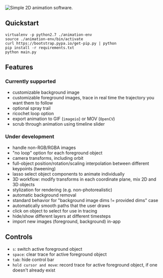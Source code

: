 ![Simple 2D animation software.](https://i.imgur.com/npR8luu.png)

## Quickstart
```
virtualenv -p python2.7 ./animation-env
source ./animation-env/bin/activate
curl https://bootstrap.pypa.io/get-pip.py | python
pip install -r requirements.txt
python main.py
```

## Features
### Currently supported
- customizable background image
- customizable foreground images, trace in real time the trajectory you want them to follow
- optional spray trail
- ricochet loop option
- export animation to GIF (`imageio`) or MOV (`OpenCV`)
- scrub through animation using timeline slider

### Under development
- handle non-RGB/RGBA images
- "no loop" option for each foreground object
- camera transforms, including orbit
- full-object position/rotation/scaling interpolation between different keypoints (tweening)
- lasso select object components to animate individually
- 3D workflow: modify transforms in each coordinate plane, mix 2D and 3D objects
- stylization for rendering (e.g. non-photorealistic)
- automatic background removal
- standard behavior for "background image dims != provided dims" case
- automatically smooth paths that the user draws
- click on object to select for use in tracing
- hide/show different layers at different timesteps
- import new images (foreground, background) in-app

## Controls
- `s`: switch active foreground object
- `space`: clear trace for active foreground object
- `tab`: hide control bar
- `hold cursor and move`: record trace for active foreground object, if one doesn't already exist
